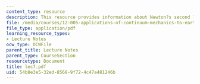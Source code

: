 ```yaml
---
content_type: resource
description: This resource provides information about Newton?s second law.
file: /media/courses/12-005-applications-of-continuum-mechanics-to-earth-atmospheric-and-planetary-sciences-spring-2006/54b8e3e532ed85689f724c47a481246b_lec7.pdf
file_type: application/pdf
learning_resource_types:
- Lecture Notes
ocw_type: OCWFile
parent_title: Lecture Notes
parent_type: CourseSection
resourcetype: Document
title: lec7.pdf
uid: 54b8e3e5-32ed-8568-9f72-4c47a481246b
---
```

